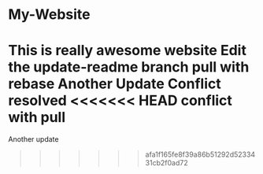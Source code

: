 # My-Website
This is really awesome website
Edit the update-readme branch
pull with rebase
Another Update
Conflict resolved
<<<<<<< HEAD
conflict with pull
=======
Another update
>>>>>>> afa1f165fe8f39a86b51292d5233431cb2f0ad72
